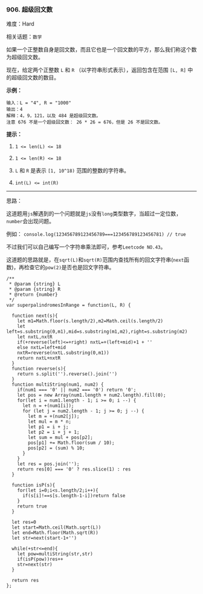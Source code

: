 ### 906. 超级回文数

难度：Hard

相关话题：`数学`

如果一个正整数自身是回文数，而且它也是一个回文数的平方，那么我们称这个数为超级回文数。



现在，给定两个正整数 `L`  和 `R`  （以字符串形式表示），返回包含在范围  `[L, R]`  中的超级回文数的数目。







**示例：** 



```
输入：L = "4", R = "1000"
输出：4
解释：4，9，121，以及 484 是超级回文数。
注意 676 不是一个超级回文数： 26 * 26 = 676，但是 26 不是回文数。
```






**提示：** 




1.  `1 <= len(L) <= 18` 

2.  `1 <= len(R) <= 18` 

3.  `L`  和 `R` 是表示 `[1, 10^18)` 范围的整数的字符串。

4.  `int(L) <= int(R)` 










-----

思路：

这道题用`js`解遇到的一个问题就是`js`没有`long`类型数字，当超过一定位数，`number`会出现问题。

例如：
`console.log(123456789123456789===123456789123456781) // true`

不过我们可以自己编写一个字符串乘法即可，参考`Leetcode NO.43`。

这道题的思路就是，在`sqrt(L)`和`sqrt(R)`范围内查找所有的回文字符串(`next`函数)，再检查它的`pow(2)`是否也是回文字符串。

```
/**
 * @param {string} L
 * @param {string} R
 * @return {number}
 */
var superpalindromesInRange = function(L, R) {
  
  function next(s){
    let m1=Math.floor(s.length/2),m2=Math.ceil(s.length/2)
    let left=s.substring(0,m1),mid=s.substring(m1,m2),right=s.substring(m2)
    let nxtL,nxtR
    if(+reverse(left)<=+right) nxtL=+(left+mid)+1 + ''
    else nxtL=left+mid
    nxtR=reverse(nxtL.substring(0,m1))
    return nxtL+nxtR
  }
  function reverse(s){
    return s.split('').reverse().join('')
  }
  function multiString(num1, num2) {
    if(num1 === '0' || num2 === '0') return '0';
    let pos = new Array(num1.length + num2.length).fill(0);
    for(let i = num1.length - 1; i >= 0; i --) {
      let n = +(num1[i]);
      for (let j = num2.length - 1; j >= 0; j --) {
        let m = +(num2[j]);
        let mul = m * n;
        let p1 = i + j;
        let p2 = i + j + 1;
        let sum = mul + pos[p2];
        pos[p1] += Math.floor(sum / 10);
        pos[p2] = (sum) % 10;
      }
    }
    let res = pos.join('');
    return res[0] === '0' ? res.slice(1) : res
  }

  function isP(s){
    for(let i=0;i<s.length/2;i++){
      if(s[i]!==s[s.length-1-i])return false
    }
    return true
  }

  let res=0
  let start=Math.ceil(Math.sqrt(L))
  let end=Math.floor(Math.sqrt(R))
  let str=next(start-1+'')
  
  while(+str<=end){
    let pow=multiString(str,str)
    if(isP(pow))res++   
    str=next(str)
  }
  
  return res
};
```

